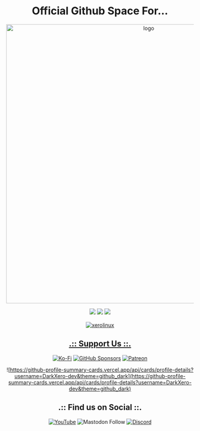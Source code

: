 <h1 align="center">Official Github Space For...</h1>

<p align="center">
    <img width="750" src="https://i.imgur.com/9rFDH3a.png" alt="logo">
</p>

<div align="center">

  <a href="https://www.linux.org" target="_blank"><img src="https://img.shields.io/badge/OS-Linux-e06c75?style=for-the-badge&logo=linux" /></a>
	<a href="https://archlinux.org" target="_blank"><img src="https://img.shields.io/badge/DISTRO-Arch-56b6c2?style=for-the-badge&logo=arch-linux" /></a>
	<a href="https://kde.org" target="_blank"><img src="https://img.shields.io/badge/DE-KDE%20Plasma-blue?style=for-the-badge&logo=KDE" /></a><br /> <br />
	<a href="https://github.com/antonkomarev/github-profile-views-counter" target="blank"><img src="https://komarev.com/ghpvc/?username=xerolinux&label=Page%20views&color=774DFF&style=for-the-badge" alt="xerolinux"/> 	
</div>
<div align="center">

## .:: Support Us ::. <br />

[![Ko-Fi](https://img.shields.io/badge/Ko--fi-F16061?style=for-the-badge&label=XeroLinux&color=3399FF&Linux&logo=ko-fi&logoColor=white)](https://ko-fi.com/XeroLinux)
[![GitHub Sponsors](https://img.shields.io/badge/sponsor-30363D?style=for-the-badge&label=XeroLinux&color=A836FF&logo=GitHub-Sponsors&logoColor=#white)](https://github.com/sponsors/xerolinux)
[![Patreon](https://img.shields.io/badge/Patreon-F96854?style=for-the-badge&label=XeroLinux&logo=patreon&logoColor=black)](https://patreon.com/xerolinux)
<br />

![https://github-profile-summary-cards.vercel.app/api/cards/profile-details?username=DarkXero-dev&theme=github_dark](https://github-profile-summary-cards.vercel.app/api/cards/profile-details?username=DarkXero-dev&theme=github_dark)
</div>

<div align="center">
	
## .:: Find us on Social ::. <br />

[![YouTube](https://img.shields.io/youtube/channel/subscribers/UC6OgAhBq7Ocb5g1bQfVSd0Q?color=ff0000&label=Youtube&logo=youtube&style=social)](https://youtube.com/@XeroLinux)
![Mastodon Follow](https://img.shields.io/mastodon/follow/110753070148975710?domain=https%3A%2F%2Ffosstodon.org&style=social&label=Fosstodon&color=774DFF)
[![Discord](https://img.shields.io/discord/783658529478803466?color=6699ff&label=Discord&logo=discord&style=social)](https://discord.gg/Xg6T78ahtK)
	
</div>
